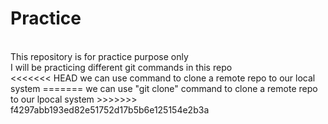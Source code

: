 # Practice
<br>
This repository is for practice purpose only
<br>
I will be practicing different git commands in this repo
<br>
<<<<<<< HEAD
we can use <git clone> command to clone a remote repo to our local system
=======
we can use "git clone" command to clone a remote repo to our lpocal system
>>>>>>> f4297abb193ed82e51752d17b5b6e125154e2b3a
